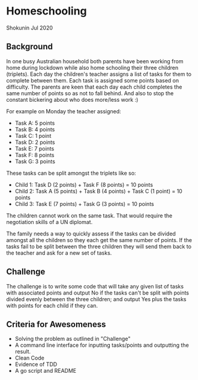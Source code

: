 # Homeschooling

Shokunin Jul 2020

## Background

In one busy Australian household both parents have been working from home during
lockdown while also home schooling their three children (triplets). Each day the
children's teacher assigns a list of tasks for them to complete between them.
Each task is assigned some points based on difficulty. The parents are keen that
each day each child completes the same number of points so as not to fall behind.
And also to stop the constant bickering about who does more/less work :)

For example on Monday the teacher assigned:

* Task A: 5 points
* Task B: 4 points
* Task C: 1 point
* Task D: 2 points
* Task E: 7 points
* Task F: 8 points
* Task G: 3 points

These tasks can be split amongst the triplets like so:

* Child 1: Task D (2 points) + Task F (8 points) = 10 points
* Child 2: Task A (5 points) + Task B (4 points) + Task C (1 point) = 10 points
* Child 3: Task E (7 points) + Task G (3 points) = 10 points

The children cannot work on the same task. That would require the negotiation
skills of a UN diplomat.

The family needs a way to quickly assess if the tasks can be divided amongst all
the children so they each get the same number of points. If the tasks fail to be
split between the three children they will send them back to the teacher and ask
for a new set of tasks.

## Challenge

The challenge is to write some code that will take any given list of tasks with
associated points and output No if the tasks can't be split with points divided
evenly between the three children; and output Yes plus the tasks with points for
each child if they can.

## Criteria for Awesomeness

* Solving the problem as outlined in "Challenge"
* A command line interface for inputting tasks/points and outputting the result.
* Clean Code
* Evidence of TDD
* A go script and README
